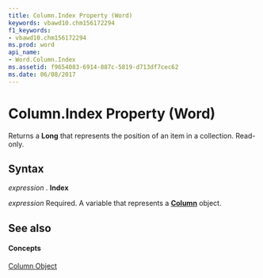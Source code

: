 ```yaml
---
title: Column.Index Property (Word)
keywords: vbawd10.chm156172294
f1_keywords:
- vbawd10.chm156172294
ms.prod: word
api_name:
- Word.Column.Index
ms.assetid: f9654083-6914-887c-5819-d713df7cec62
ms.date: 06/08/2017
---
```



# Column.Index Property (Word)

Returns a  **Long** that represents the position of an item in a collection. Read-only.


## Syntax

 _expression_ . **Index**

 _expression_ Required. A variable that represents a **[Column](Word.Column.md)** object.


## See also


#### Concepts


[Column Object](Word.Column.md)

